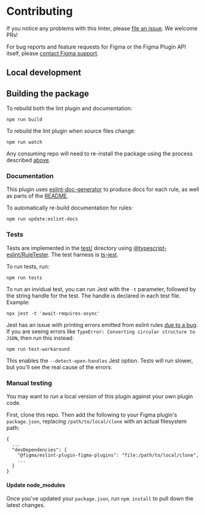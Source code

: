 # Contributing

If you notice any problems with this linter, please [file an issue](https://github.com/figma/rest-api-spec/issues). We welcome PRs!

For bug reports and feature requests for Figma or the Figma Plugin API itself, please [contact Figma support](https://help.figma.com/hc/en-us/requests/new).

## Local development

## Building the package

To rebuild both the lint plugin and documentation:

```
npm run build
```

To rebuild the lint plugin when source files change:

```
npm run watch
```

Any consuming repo will need to re-install the package using the process described [above](#install-the-package).

### Documentation

This plugin uses [eslint-doc-generator](https://github.com/bmish/eslint-doc-generator) to produce docs for each rule, as well as parts of the [README](./README.md).

To automatically re-build documentation for rules:

```
npm run update:eslint-docs
```

### Tests

Tests are implemented in the [test/](./test) directory using [@typescript-eslint/RuleTester](https://typescript-eslint.io/packages/rule-tester/). The test harness is [ts-jest]().

To run tests, run:

```
npm run tests
```

To run an invidual test, you can run Jest with the `-t` parameter, followed by the string handle for the test. The handle is declared in each test file. Example:

```
npx jest -t 'await-requires-async'
```

Jest has an issue with printing errors emitted from eslint rules [due to a bug](https://github.com/jestjs/jest/issues/10577). If you are seeing errors like `TypeError: Converting circular structure to JSON`, then run this instead:

```
npm run test-workaround
```

This enables the `--detect-open-handles` Jest option. Tests will run slower, but you'll see the real cause of the errors.

### Manual testing

You may want to run a local version of this plugin against your own plugin code.

First, clone this repo. Then add the following to your Figma plugin's `package.json`, replacing `/path/to/local/clone` with an actual filesystem path:

```
{
  ...
  "devDependencies": {
    "@figma/eslint-plugin-figma-plugins": "file:/path/to/local/clone",
    ...
  }
}
```

#### Update node_modules

Once you've updated your `package.json`, run `npm install` to pull down the latest changes.